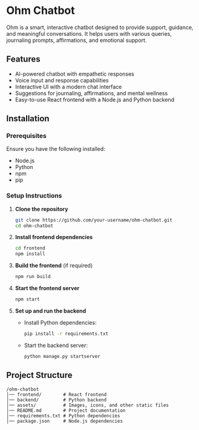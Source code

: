 # Ohm Chatbot

Ohm is a smart, interactive chatbot designed to provide support, guidance, and meaningful conversations. It helps users with various queries, journaling prompts, affirmations, and emotional support.

## Features
- AI-powered chatbot with empathetic responses
- Voice input and response capabilities
- Interactive UI with a modern chat interface
- Suggestions for journaling, affirmations, and mental wellness
- Easy-to-use React frontend with a Node.js and Python backend

## Installation
### Prerequisites
Ensure you have the following installed:
- Node.js
- Python
- npm
- pip

### Setup Instructions
1. **Clone the repository**
   ```sh
   git clone https://github.com/your-username/ohm-chatbot.git
   cd ohm-chatbot
   ```

2. **Install frontend dependencies**
   ```sh
   cd frontend
   npm install
   ```

3. **Build the frontend** (if required)
   ```sh
   npm run build
   ```

4. **Start the frontend server**
   ```sh
   npm start
   ```

5. **Set up and run the backend**
   - Install Python dependencies:
     ```sh
     pip install -r requirements.txt
     ```
   - Start the backend server:
     ```sh
     python manage.py startserver
     ```

## Project Structure
```
/ohm-chatbot
│── frontend/        # React frontend
│── backend/         # Python backend
│── assets/          # Images, icons, and other static files
│── README.md        # Project documentation
│── requirements.txt # Python dependencies
│── package.json     # Node.js dependencies
```


